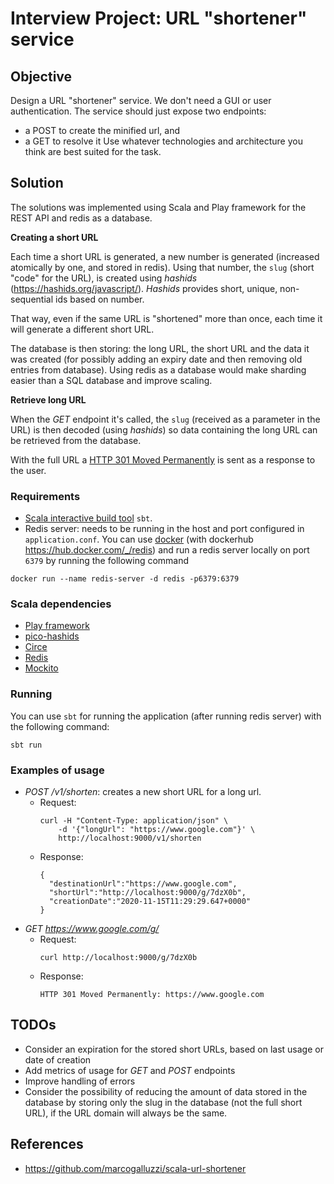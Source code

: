 # Interview Project: URL "shortener" service

## Objective
Design a URL "shortener" service. We don't need a GUI or user authentication.
The service should just expose two endpoints:
* a POST to create the minified url, and
* a GET to resolve it
Use whatever technologies and architecture you think are best suited for the task.

## Solution
The solutions was implemented using Scala and Play framework for the REST API
and redis as a database.

__Creating a short URL__

Each time a short URL is generated, a new number is generated (increased atomically by one, and stored in redis).
Using that number, the `slug` (short "code" for the URL), is created using _hashids_ (https://hashids.org/javascript/).
_Hashids_ provides short, unique, non-sequential ids based on number.

That way, even if the same URL is "shortened" more than once, each time it will generate a different short URL.

The database is then storing: the long URL, the short URL and the data it was created (for possibly adding an expiry date 
and then removing old entries from database).
Using redis as a database would make sharding easier than a SQL database and improve scaling.

__Retrieve long URL__

When the _GET_ endpoint it's called, the `slug` (received as a parameter in the URL) is then decoded (using _hashids_) so data containing the long URL 
can be retrieved from the database.

With the full URL a 
[HTTP 301 Moved Permanently](https://developer.mozilla.org/en-US/docs/Web/HTTP/Status/301) is sent as a response 
to the user.
  

### Requirements
* [Scala interactive build tool](https://www.scala-sbt.org/) `sbt`.
* Redis server: needs to be running in the host and port configured in `application.conf`.
You can use [docker](https://www.docker.com/) (with dockerhub https://hub.docker.com/_/redis) and
run a redis server locally on port `6379` by running the following command
```
docker run --name redis-server -d redis -p6379:6379
```

### Scala dependencies
- [Play framework](https://www.playframework.com/)
- [pico-hashids](https://github.com/pico-works/pico-hashids)
- [Circe](https://github.com/circe/circe)
- [Redis](https://github.com/debasishg/scala-redis)
- [Mockito](https://github.com/mockito/mockito)

### Running
You can use `sbt` for running the application (after running redis server) with the following command:
```
sbt run
```

### Examples of usage
 * _POST /v1/shorten_: creates a new short URL for a long url.
   * Request:
     ```
     curl -H "Content-Type: application/json" \
         -d '{"longUrl": "https://www.google.com"}' \
         http://localhost:9000/v1/shorten
     ```
   * Response:
     ```
     {
       "destinationUrl":"https://www.google.com",
       "shortUrl":"http://localhost:9000/g/7dzX0b",
       "creationDate":"2020-11-15T11:29:29.647+0000"
     }
     ``` 
 * _GET https://www.google.com/g/<short-slug>_
   * Request:
     ```
     curl http://localhost:9000/g/7dzX0b
     ```
   * Response:
     ```
     HTTP 301 Moved Permanently: https://www.google.com
     ```

## TODOs

* Consider an expiration for the stored short URLs, based on last usage or date of creation
* Add metrics of usage for _GET_ and _POST_ endpoints
* Improve handling of errors 
* Consider the possibility of reducing the amount of data stored in the database by storing only the slug 
  in the database (not the full short URL), if the URL domain will always be the same.

## References
* https://github.com/marcogalluzzi/scala-url-shortener